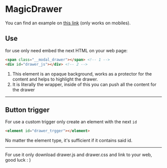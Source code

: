 # MagicDrawer
You can find an example on [this link](https://codepen.io/elimparable/pen/VWoZbg) (only works on mobiles).
## Use
for use only need embed the next HTML on your web page:

```HTML
<span class="__modal_drawer"></span> <!-- 1 -->
<div id="drawer_js"></div> <!-- 2 -->
```
1. This element is an opaque background, works as a protector for the content and helps to highlight the drawer.
2. It is literally the wrapper, inside of this you can push all the content for the drawer

----------
## Button trigger
For use a custom trigger only create an element with the next ```id```
```HTML
<element id="drawer_trgger"></element>
```

No matter the element type, it's sufficient if it contains said id.

----------
For use it only download drawer.js and drawer.css and link to your web, good luck : )
